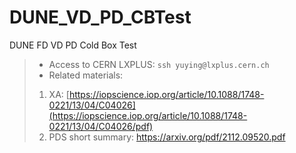 # DUNE_VD_PD_CBTest
DUNE FD VD PD Cold Box Test
> - Access to CERN LXPLUS: ```ssh yuying@lxplus.cern.ch```   
> - Related materials:
> 1. XA: [https://iopscience.iop.org/article/10.1088/1748-0221/13/04/C04026](https://iopscience.iop.org/article/10.1088/1748-0221/13/04/C04026/pdf)
> 2. PDS short summary: https://arxiv.org/pdf/2112.09520.pdf
